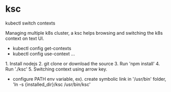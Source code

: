 # ksc
kubectl switch contexts

Managing multiple k8s cluster, a ksc helps browsing and switching the k8s context on text UI.

- kubectl config get-contexts
- kubectl config use-context ...

<Usage>
1. Install nodejs
2. git clone or download the source
3. Run 'npm install'
4. Run './ksc'
5. Switching context using arrow key.
  
* configure PATH env variable, ex). create symbolic link in '/usr/bin' folder, 'ln -s {installed_dir}/ksc /usr/bin/ksc'
